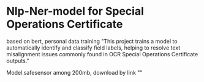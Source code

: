 # Nlp-Ner-model for Special Operations Certificate
based on bert, personal data training
"This project trains a model to automatically identify and classify field labels, helping to resolve text misalignment issues commonly found in OCR Special Operations Certificate outputs."


Model.safesensor among 200mb, download by link ""

